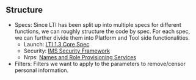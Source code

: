 ## Structure

* Specs: Since LTI has been split up into multiple specs for different functions, we can roughly structure the code by spec. For each spec, we can further divide them into Platform and Tool side functionalities.
  * Launch: [LTI 1.3 Core Spec](https://www.imsglobal.org/spec/lti/v1p3/)
  * Security: [IMS Security Framework](https://www.imsglobal.org/spec/security/v1p0)
  * Nrps: [Names and Role Provisioning Services](http://www.imsglobal.org/spec/lti-nrps/v2p0) 
* Filters: Filters we want to apply to the parameters to remove/censor personal information.

